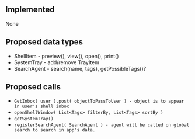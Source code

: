 ## Implemented ##

None

## Proposed data types ##

  * ShellItem - preview(), view(), open(), print()
  * SystemTray - add/remove TrayItem
  * SearchAgent - search(name, tags), getPossibleTags()?


## Proposed calls ##
  * ` GetInbox( user ).post( objectToPassToUser ) - object is to appear in user's shell inbox `
  * ` openShellWindow( List<Tags> filterBy, List<Tags> sortBy ) `
  * ` getSystemTray() `
  * ` registerSearchAgent( SearchAgent ) - agent will be called on global search to search in app's data. `